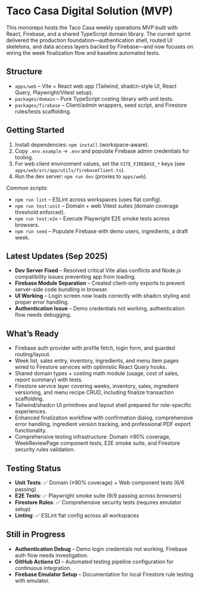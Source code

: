 # Taco Casa Digital Solution (MVP)

This monorepo hosts the Taco Casa weekly operations MVP built with React, Firebase, and a shared TypeScript domain library. The current sprint delivered the production foundation—authentication shell, routed UI skeletons, and data access layers backed by Firebase—and now focuses on wiring the week finalization flow and baseline automated tests.

## Structure

- `apps/web` – Vite + React web app (Tailwind, shadcn-style UI, React Query, Playwright/Vitest setup).
- `packages/domain` – Pure TypeScript costing library with unit tests.
- `packages/firebase` – Client/admin wrappers, seed script, and Firestore rules/tests scaffolding.

## Getting Started

1. Install dependencies: `npm install` (workspace-aware).
2. Copy `.env.example` → `.env` and populate Firebase admin credentials for tooling.
3. For web client environment values, set the `VITE_FIREBASE_*` keys (see `apps/web/src/app/utils/firebaseClient.ts`).
4. Run the dev server: `npm run dev` (proxies to `apps/web`).

Common scripts:

- `npm run lint` – ESLint across workspaces (uses flat config).
- `npm run test:unit` – Domain + web Vitest suites (domain coverage threshold enforced).
- `npm run test:e2e` – Execute Playwright E2E smoke tests across browsers.
- `npm run seed` – Populate Firebase with demo users, ingredients, a draft week.

## Latest Updates (Sep 2025)

- **Dev Server Fixed** – Resolved critical Vite alias conflicts and Node.js compatibility issues preventing app from loading.
- **Firebase Module Separation** – Created client-only exports to prevent server-side code bundling in browser.
- **UI Working** – Login screen now loads correctly with shadcn styling and proper error handling.
- **Authentication Issue** – Demo credentials not working, authentication flow needs debugging.

## What’s Ready

- Firebase auth provider with profile fetch, login form, and guarded routing/layout.
- Week list, sales entry, inventory, ingredients, and menu item pages wired to Firestore services with optimistic React Query hooks.
- Shared domain types + costing math module (usage, cost of sales, report summary) with tests.
- Firestore service layer covering weeks, inventory, sales, ingredient versioning, and menu recipe CRUD, including finalize transaction scaffolding.
- Tailwind/shadcn UI primitives and layout shell prepared for role-specific experiences.
- Enhanced finalization workflow with confirmation dialog, comprehensive error handling, ingredient version tracking, and professional PDF export functionality.
- Comprehensive testing infrastructure: Domain ≥90% coverage, WeekReviewPage component tests, E2E smoke suite, and Firestore security rules validation.

## Testing Status

- **Unit Tests**: ✅ Domain (≥90% coverage) + Web component tests (6/6 passing)
- **E2E Tests**: ✅ Playwright smoke suite (9/9 passing across browsers)
- **Firestore Rules**: ✅ Comprehensive security tests (requires emulator setup)
- **Linting**: ✅ ESLint flat config across all workspaces

## Still in Progress

- **Authentication Debug** – Demo login credentials not working, Firebase auth flow needs investigation.
- **GitHub Actions CI** – Automated testing pipeline configuration for continuous integration.
- **Firebase Emulator Setup** – Documentation for local Firestore rule testing with emulator.
